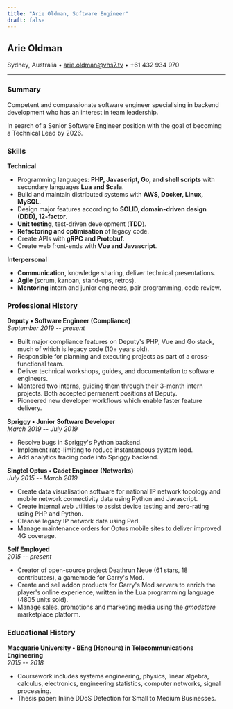 ```yaml
---
title: "Arie Oldman, Software Engineer"
draft: false
---
```


<style>
  #post-header {
    display: none !important;
  }

  @media print {
    header, footer { display: none !important; }
    body {
      width: auto;
    }

    p {
      line-height: 1.2 !important;
    }
  }
</style>

## Arie Oldman

Sydney, Australia • arie.oldman@vhs7.tv • +61 432 934 970

----

### Summary

Competent and compassionate software engineer specialising in backend development who has an interest in team leadership.
<!-- Product-focused, and responsible for backend architecture of modern and legacy software projects. -->

In search of a Senior Software Engineer position with the goal of becoming a Technical Lead by 2026.

### Skills

**Technical**

* Programming languages: **PHP, Javascript, Go, and shell scripts** with secondary languages **Lua and Scala**.
* Build and maintain distributed systems with **AWS, Docker, Linux, MySQL**.
* Design major features according to **SOLID, domain-driven design (DDD), 12-factor**.
* **Unit testing**, test-driven development (**TDD**).
* **Refactoring and optimisation** of legacy code.
* Create APIs with **gRPC and Protobuf**.
* Create web front-ends with **Vue and Javascript**.

**Interpersonal**

* **Communication**, knowledge sharing, deliver technical presentations.
* **Agile** (scrum, kanban, stand-ups, retros).
* **Mentoring** intern and junior engineers, pair programming, code review.

<!-- * Code review (frontend and backend). -->
<!-- * Documentation (guides, tutorials, references, READMEs) and RFCs. -->
<!-- * Professional feedback. -->

### Professional History

<!-- FOCUS ON KEYWORDS -->

**Deputy • Software Engineer (Compliance)**<br/>_September 2019 -- present_

<!-- * **Pay Comparison**: -->
<!-- * **Enterprise Employee Profile**: -->
<!-- * **Agreed Hours**: -->
<!-- * **Export Aggregator**: -->
<!-- * **Precaf**: -->
<!-- * **Environment Variables Custom App**: -->

* Built major compliance features on Deputy's PHP, Vue and Go stack, much of which is legacy code (10+ years old). <!-- enterprise profile, pay comparison, svc-compliance -->
* Responsible for planning and executing projects as part of a cross-functional team. <!-- export aggr, bunnings, enterprise profile, pay comparison -->
* Deliver technical workshops, guides, and documentation to software engineers.
* Mentored two interns, guiding them through their 3-month intern projects. Both accepted permanent positions at Deputy.
* Pioneered new developer workflows which enable faster feature delivery. <!-- precaf, common funcs, pay comparison scripts -->

**Spriggy • Junior Software Developer**<br/>_March 2019 -- July 2019_

* Resolve bugs in Spriggy's Python backend.
* Implement rate-limiting to reduce instantaneous system load.
* Add analytics tracing code into Spriggy backend.

**Singtel Optus • Cadet Engineer (Networks)**<br/>_July 2015 -- March 2019_

* Create data visualisation software for national IP network topology and mobile network connectivity data using Python and Javascript.
* Create internal web utilities to assist device testing and zero-rating using PHP and Python.
* Cleanse legacy IP network data using Perl.
* Manage maintenance orders for Optus mobile sites to deliver improved 4G coverage.

**Self Employed**<br/>_2015 -- present_

* Creator of open-source project Deathrun Neue (61 stars, 18 contributors), a gamemode for Garry's Mod.
* Create and sell addon products for Garry's Mod servers to enrich the player's online experience, written in the Lua programming language (4805 units sold).
* Manage sales, promotions and marketing media using the _gmodstore_ marketplace platform.

### Educational History

**Macquarie University • BEng (Honours) in Telecommunications Engineering**<br/>_2015 -- 2018_

* Coursework includes systems engineering, physics, linear algebra, calculus, electronics, engineering statistics, computer networks, signal processing.
* Thesis paper: Inline DDoS Detection for Small to Medium Businesses.


